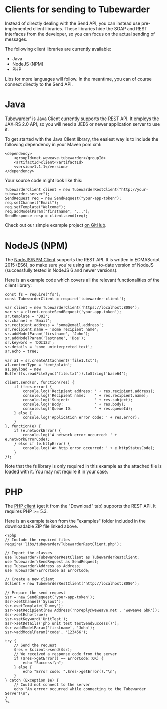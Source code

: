 # Clients for sending to Tubewarder
Instead of directly dealing with the Send API, you can instead use pre-implemented client libraries. These libraries hide the SOAP and REST interfaces from the developer, so you can focus on the actual sending of messages.

The following client libraries are currently available:

* Java
* NodeJS (NPM)
* PHP

Libs for more languages will follow. In the meantime, you can of course connect directly to the Send API.


# Java
Tubewarder' is Java Client currently supports the REST API. It employs the JAX-RS 2.0 API, so you will need a JEE6 or newer application server to use it.

To get started with the Java Client library, the easiest way is to include the following dependency in your Maven pom.xml:

```
<dependency>
    <groupId>net.weweave.tubewarder</groupId>
    <artifactId>client</artifactId>
    <version>1.1.1</version>
</dependency>
```

Your source code might look like this:

```
TubewarderClient client = new TubewarderRestClient("http://your-tubewarder-server");
SendRequest req = new SendRequest("your-app-token");
req.setChannel("Email");
req.setTemplate("Welcome");
req.addModelParam("firstname", "...");
SendResponse resp = client.send(req);
```

Check out our simple example project [on GitHub](https://github.com/weweave/tubewarder-java-client-example).

# NodeJS (NPM)
The [NodeJS/NPM Client](https://www.npmjs.com/package/tubewarder-client) supports the REST API. It is written in ECMAScript 2015 (ES6), so make sure you're using an up-to-date version of NodeJS (successfully tested in NodeJS 6 and newer versions).

Here is an example code which covers all the relevant functionalities of the client library:

```
const fs = require('fs');
const TubewarderClient = require('tubewarder-client');

var client = new TubewarderClient('https://localhost:8080');
var sr = client.createSendRequest('your-app-token');
sr.template = 'DOI';
sr.channel = 'Email';
sr.recipient.address = 'some@email.address';
sr.recipient.name = 'some recipient name';
sr.addModelParam('firstname', 'John');
sr.addModelParam('lastname', 'Doe');
sr.keyword = 'DOI123';
sr.details = 'some uninterpreted text';
sr.echo = true;

var a1 = sr.createAttachment('file1.txt');
a1.contentType = 'text/plain';
a1.payload = new Buffer(fs.readFileSync('file.txt')).toString('base64');

client.send(sr, function(res) {
    if (!res.error) {
        console.log('Recipient address: ' + res.recipient.address);
        console.log('Recipient name:    ' + res.recipient.name);
        console.log('Subject:           ' + res.subject);
        console.log('Body:              ' + res.body);
        console.log('Queue ID:          ' + res.queueId);
    } else {
        console.log('Application error code: ' + res.error);
    }
}, function(e) {
    if (e.networkError) {
        console.log('A network error occurred: ' + e.networkErrorCode);
    } else if (e.httpError) {
        console.log('An http error occurred: ' + e.httpStatusCode);
    }
});
```

Note that the fs library is only required in this example as the attached file is loaded with it. You may not require it in your case.

# PHP
The [PHP client](https://weweave.net/products/tubewarder/) (get it from the "Download" tab) supports the REST API. It requires PHP >= 5.3.

Here is an example taken from the "examples" folder included in the downloadable ZIP file linked above.

```
<?php
// Include the required files
require('libs/tubewarder/TubewarderRestClient.php');

// Import the classes
use Tubewarder\TubewarderRestClient as TubewarderRestClient;
use Tubewarder\SendRequest as SendRequest;
use Tubewarder\Address as Address;
use Tubewarder\ErrorCode as ErrorCode;

// Create a new client
$client = new TubewarderRestClient('http://localhost:8080');

// Prepare the send request
$sr = new SendRequest('your-app-token');
$sr->setChannel('Sysout');
$sr->setTemplate('Dummy');
$sr->setRecipient(new Address('noreply@weweave.net', 'weweave GbR'));
$sr->setEcho(true);
$sr->setKeyword('UnitTest');
$sr->setDetails('php unit test testSendSuccess()');
$sr->addModelParam('firstname', 'John');
$sr->addModelParam('code', '123456');

try {
    // Send the request
    $res = $client->send($sr);
    // We received a response code from the server
    if ($res->getError() == ErrorCode::OK) {
        echo "Success!\n";
    } else {
        echo "Error code: ".$res->getError()."\n";
    }
} catch (Exception $e) {
    // Could not connect to the server
    echo "An errror occurred while connecting to the Tubewarder Server!\n";
}
?>
```